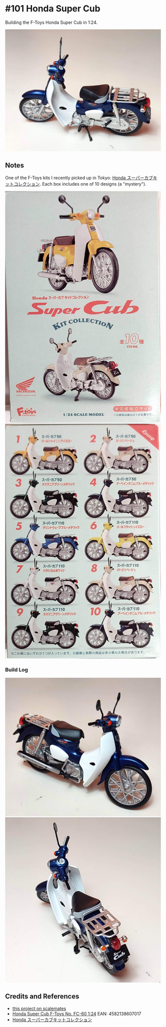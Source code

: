# #101 Honda Super Cub

Building the F-Toys Honda Super Cub in 1:24.

![Build](./assets/SuperCub_build.jpg?raw=true)

## Notes

One of the F-Toys kits I recently picked up in Tokyo:
[Honda スーパーカブキットコレクション](https://f-toys.net/item/honda-%E3%82%B9%E3%83%BC%E3%83%91%E3%83%BC%E3%82%AB%E3%83%96%E3%82%AD%E3%83%83%E3%83%88%E3%82%B3%E3%83%AC%E3%82%AF%E3%82%B7%E3%83%A7%E3%83%B3/).
Each box includes one of 10 designs (a "mystery").

![kit-front](./assets/kit-front.jpg?raw=true)
![kit-rear](./assets/kit-rear.jpg?raw=true)

### Build Log

![build01a](./assets/build01a.jpg?raw=true)
![build01b](./assets/build01b.jpg?raw=true)

## Credits and References

* [this project on scalemates](https://www.scalemates.com/profiles/mate.php?id=74137&p=projects&project=159062)
* [Honda Super Cub F-Toys No. FC-60 1:24](https://www.scalemates.com/kits/f-toys-fc-60-honda-super-cub--1505770) EAN: 4582138607017
* [Honda スーパーカブキットコレクション](https://f-toys.net/item/honda-%E3%82%B9%E3%83%BC%E3%83%91%E3%83%BC%E3%82%AB%E3%83%96%E3%82%AD%E3%83%83%E3%83%88%E3%82%B3%E3%83%AC%E3%82%AF%E3%82%B7%E3%83%A7%E3%83%B3/)

